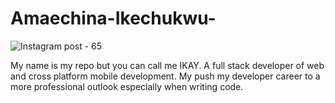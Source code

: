 # Amaechina-Ikechukwu-
![Instagram post - 65](https://user-images.githubusercontent.com/66841259/177830775-3c3c14cb-89b2-4cbf-8b9a-28e944ad1adf.png)

My name is my repo but you can call me IKAY. 
A full stack developer of web and cross platform mobile development. My push my developer career to a more professional outlook especially when writing code.
